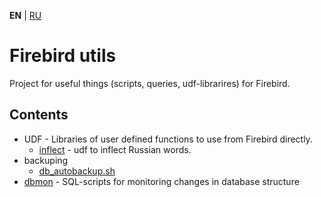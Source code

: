 **EN** | [RU][]

Firebird utils
==============

Project for useful things (scripts, queries, udf-librarires) for Firebird.


Contents
--------

- UDF - Libraries of user defined functions to use from Firebird directly.
    - [inflect](udf/inflect/README.md) - udf to inflect Russian words.
- backuping
    - [db_autobackup.sh](backuping/db_autobackup.md)
- [dbmon](dbmon/README.md) - SQL-scripts for monitoring changes in database structure


[RU]: README_ru.md